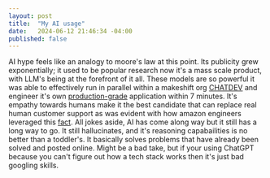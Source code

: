 ```yaml
---
layout: post
title:  "My AI usage"
date:   2024-06-12 21:46:34 -04:00
published: false
---
```


AI hype feels like an analogy to moore's law at this point. Its publicity grew exponentially; it used to be popular research now it's a mass scale product, with LLM's being at the forefront of it all. These models are so powerful it was able to effectively run in parallel within a makeshift org [CHATDEV](https://www.businessinsider.com/ai-builds-software-under-7-minutes-less-than-dollar-study-2023-9?r=US&IR=T) and engineer it's own [production-grade](https://www.linkedin.com/pulse/crafting-production-grade-application-best-practices-insights-amit#:~:text=A%20production%2Dgrade%20application%20is,can%20handle%20lots%20of%20users.) application within 7 minutes. It's empathy towards humans make it the best candidate that can replace real human customer support as was evident with how amazon engineers leveraged this [fact](https://www.businessinsider.com/chatgpt-amazon-employees-use-ai-chatbot-software-coding-customer-questions-2023-1). All jokes aside, AI has come along way but it still has a long way to go. It still hallucinates, and it's reasoning capabailities is no better than a toddler's. It basically solves problems that have already been solved and posted online. Might be a bad take, but if your using ChatGPT because you can't figure out how a tech stack works then it's just bad googling skills.